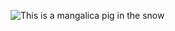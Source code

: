 ![This is a mangalica pig in the snow](https://www.mangalica.com/wp-content/uploads/2018/08/mangalica-extincion-recuperacion-1.jpg)
